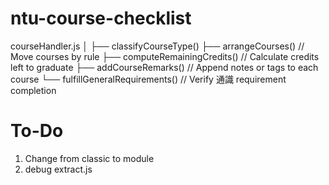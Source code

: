# ntu-course-checklist



courseHandler.js
│
├── classifyCourseType()
├── arrangeCourses()              // Move courses by rule
├── computeRemainingCredits()     // Calculate credits left to graduate
├── addCourseRemarks()            // Append notes or tags to each course
└── fulfillGeneralRequirements()  // Verify 通識 requirement completion

# To-Do
1. Change from classic to module
2. debug extract.js